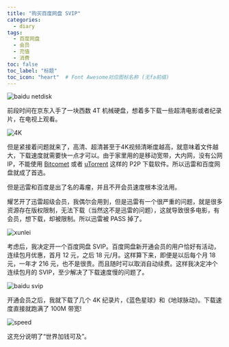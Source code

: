 ```yaml
---
title: "购买百度网盘 SVIP"
categories:
  - diary
tags:
  - 百度网盘
  - 会员
  - 充值
  - 消费
toc: false
toc_label: "标题"
toc_icon: "heart"  # Font Awesome对应图标名称 (无fa前缀)	
---
```

![baidu netdisk][1]

前段时间在京东入手了一块西数 4T 机械硬盘，想着多下载一些超清电影或者纪录片，在电视上观看。

![4K][2]

但是紧接着问题就来了，高清、超清甚至于4K视频清晰度越高，就意味着文件越大，下载速度就需要快一点才可以。由于家里用的是移动宽带，大内网，没有公网 IP，不能使用 [Bitcomet][3] 或者 [uTorrent][4] 这样的 P2P 下载软件。所以迅雷和百度网盘就成了首选。

但是迅雷和百度是出了名的毒瘤，并且不开会员速度根本没法用。

耀艺开了迅雷超级会员，我偶尔会用到，但是迅雷有一个很严重的问题，就是很多资源存在版权限制，无法下载（当然这不是迅雷的问题），这就导致很多电影，有会员，想下载，却被限制。所以迅雷被 PASS 掉了。

![xunlei][5]

考虑后，我决定开一个百度网盘 SVIP。百度网盘新开通会员的用户恰好有活动，连续包月优惠，首月 12 元，之后 18 元/月。这样算下来，即便是以后每个月 18 元，一年才 216 元，也不是很贵。而且随时可以取消自动续费。这样我决定冲个连续包月的 SVIP，至少解决了下载速度慢的问题了。

![baidu svip][6]

开通会员之后，我就下载了几个 4K 纪录片，《蓝色星球》和《地球脉动》。下载速度直接就跑满了 100M 带宽!

![speed][7]

这充分说明了“世界加钱可及”。


  [1]: https://s1.ax1x.com/2020/03/22/8IhMLT.jpg
  [2]: https://s1.ax1x.com/2020/03/22/8I5daD.jpg
  [3]: https://www.bitcomet.com/
  [4]: https://www.utorrent.com/
  [5]: https://s1.ax1x.com/2020/03/22/8I57Mq.jpg
  [6]: https://s1.ax1x.com/2020/03/22/8IIJYQ.png
  [7]: https://s1.ax1x.com/2020/03/22/8IhsFH.png